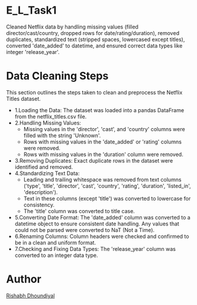 # E_L_Task1
Cleaned Netflix data by handling missing values (filled director/cast/country, dropped rows for date/rating/duration), removed duplicates, standardized text (stripped spaces, lowercased except titles), converted 'date_added' to datetime, and ensured correct data types like integer 'release_year'.


# Data Cleaning Steps  
This section outlines the steps taken to clean and preprocess the Netflix Titles dataset.

- 1.Loading the Data: The dataset was loaded into a pandas DataFrame from the netflix_titles.csv file.
- 2.Handling Missing Values:
   - Missing values in the 'director', 'cast', and 'country' columns were filled with the string 'Unknown'.
   - Rows with missing values in the 'date_added' or 'rating' columns were removed.
   - Rows with missing values in the 'duration' column were removed.
- 3.Removing Duplicates: Exact duplicate rows in the dataset were identified and removed.
- 4.Standardizing Text Data:
   - Leading and trailing whitespace was removed from text columns ('type', 'title', 'director', 'cast', 'country', 'rating', 'duration', 'listed_in', 'description').
   - Text in these columns (except 'title') was converted to lowercase for consistency.
   - The 'title' column was converted to title case.
- 5.Converting Date Format: The 'date_added' column was converted to a datetime object to ensure consistent date handling. Any values that could not be parsed were converted to NaT (Not a Time).
- 6.Renaming Columns: Column headers were checked and confirmed to be in a clean and uniform format.
- 7.Checking and Fixing Data Types: The 'release_year' column was converted to an integer data type.


# Author
[Rishabh Dhoundiyal](https://github.com/RishabhDhoundiyal)
